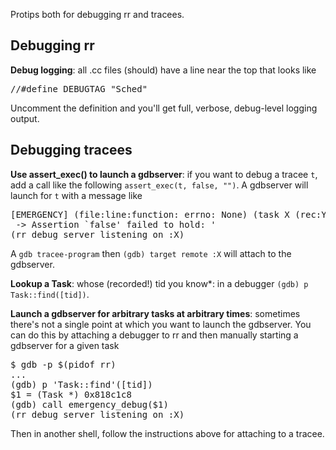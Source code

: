 Protips both for debugging rr and tracees.

## Debugging rr

**Debug logging**: all .cc files (should) have a line near the top that looks like
<pre>//#define DEBUGTAG "Sched"</pre>

Uncomment the definition and you'll get full, verbose, debug-level logging output.

## Debugging tracees

**Use assert_exec() to launch a gdbserver**: if you want to debug a tracee `t`, add a call like the following `assert_exec(t, false, "")`.  A gdbserver will launch for `t` with a message like
<pre>
[EMERGENCY] (file:line:function: errno: None) (task X (rec:Y) at trace line Z)
 -> Assertion `false' failed to hold: '
(rr debug server listening on :X)
</pre>
A `gdb tracee-program` then `(gdb) target remote :X` will attach to the gdbserver.

**Lookup a Task**: whose (recorded!) tid you know*: in a debugger `(gdb) p Task::find([tid])`.

**Launch a gdbserver for arbitrary tasks at arbitrary times**: sometimes there's not a single point at which you want to launch the gdbserver.  You can do this by attaching a debugger to rr and then manually starting a gdbserver for a given task
<pre>
$ gdb -p $(pidof rr)
...
(gdb) p 'Task::find'([tid])
$1 = (Task *) 0x818c1c8
(gdb) call emergency_debug($1)
(rr debug server listening on :X)
</pre>
Then in another shell, follow the instructions above for attaching to a tracee.
